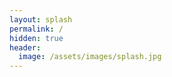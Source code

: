 ```yaml
---
layout: splash
permalink: /
hidden: true
header:
  image: /assets/images/splash.jpg
---
```




